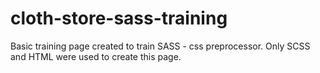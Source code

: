 # cloth-store-sass-training

Basic training page created to train SASS - css preprocessor.
Only SCSS and HTML were used to create this page.
